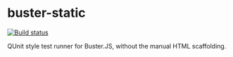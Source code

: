 # buster-static

[![Build status](https://secure.travis-ci.org/busterjs/buster-static.png?branch=master)](http://travis-ci.org/busterjs/buster-static)

QUnit style test runner for Buster.JS, without the manual HTML scaffolding.
